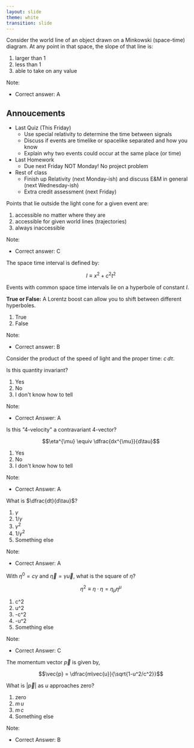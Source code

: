 ```yaml
---
layout: slide
theme: white
transition: slide
---
```


<section data-markdown>

Consider the world line of an object drawn on a Minkowski (space-time) diagram. At any point in that space, the slope of that line is:

1. larger than 1
2. less than 1
3. able to take on any value

Note:
* Correct answer: A

</section>


<section data-markdown>

## Annoucements

* Last Quiz (This Friday)
  * Use special relativity to determine the time between signals
  * Discuss if events are timelike or spacelike separated and how you know
  * Explain why two events could occur at the same place (or time)
* Last Homework
  * Due next Friday NOT Monday! No project problem
* Rest of class
  * Finish up Relativity (next Monday-ish) and discuss E&M in general (next Wednesday-ish)
  * Extra credit assessment (next Friday)

</section>

<section data-markdown>

Points that lie outside the light cone for a given event are:

1. accessible no matter where they are
2. accessible for given world lines (trajectories)
3. always inaccessible

Note:
* Correct answer: C

</section>

<section data-markdown>

The space time interval is defined by:

$$I\equiv x^2 + c^2t^2$$

Events with common space time intervals lie on a hyperbole of constant $I$.

**True or False:** A Lorentz boost can allow you to shift between different hyperboles.

1. True
2. False

Note:
* Correct answer: B

</section>

<section data-markdown>

Consider the product of the speed of light and the proper time: $c\,d\tau$.

Is this quantity invariant?

1. Yes
2. No
3. I don't know how to tell

Note:
* Correct Answer: A

</section>

<section data-markdown>

Is this "4-velocity" a contravariant 4-vector?

$$\eta^{\mu} \equiv \dfrac{dx^{\mu}}{d\tau}$$

1. Yes
2. No
3. I don't know how to tell

Note:
* Correct Answer: A

</section>

<section data-markdown>

What is $\dfrac{dt}{d\tau}$?

1. $\gamma$
2. $1/\gamma$
3. $\gamma^2$
4. $1/\gamma^2$
5. Something else

Note:
* Correct Answer: A

</section>

<section data-markdown>

With $\eta^0 = c\gamma$ and $\vec{\eta}=\gamma\vec{u}$, what is the square of $\eta$?

$$\eta^2 \equiv \eta \cdot \eta = \eta_{\mu}\eta^{\mu}$$

1. c^2
2. u^2
3. -c^2
4. -u^2
5. Something else

Note:
* Correct Answer: C

</section>

<section data-markdown>

The momentum vector $\vec{p}$ is given by,

$$\vec{p} = \dfrac{m\vec{u}}{\sqrt{1-u^2/c^2}}$$

What is $|\vec{p}|$ as $u$ approaches zero?

1. zero
2. $m\,u$
3. $m\,c$
4. Something else

Note:
* Correct Answer: B

</section>
